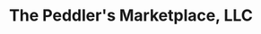 ---
title: "The Peddler's Marketplace, LLC"
url: /monticello/the-peddlers-marketplace-llc/
shop: Antiquitäten
---